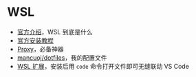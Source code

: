 # WSL

- [官方介绍](https://learn.microsoft.com/zh-cn/windows/wsl/about)，WSL 到底是什么
- [官方安装教程](https://learn.microsoft.com/zh-cn/windows/wsl/install)
- [Proxy](/refs/proxy)，必备神器
- [mancuoj/dotfiles](https://github.com/mancuoj/dotfiles)，我的配置文件
- [WSL 扩展](https://marketplace.visualstudio.com/items?itemName=ms-vscode-remote.remote-wsl)，安装后用 `code` 命令打开文件即可无缝联动 VS Code
